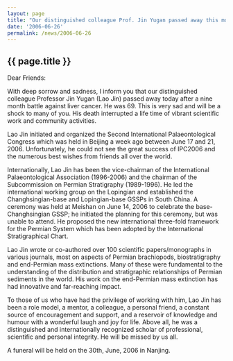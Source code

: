 ```yaml
---
layout: page
title: "Our distinguished colleague Prof. Jin Yugan passed away this morning"
date: '2006-06-26'
permalink: /news/2006-06-26
---
```


## {{ page.title }}

Dear Friends:
 
With deep sorrow and sadness, I inform you that our distinguished colleague Professor Jin Yugan (Lao Jin) passed away today after a nine month battle against liver cancer. He was 69. This is very sad and will be a shock to many of you. His death interrupted a life time of vibrant scientific work and community activities.
 
Lao Jin initiated and organized the Second International Palaeontological Congress which was held in Beijing a week ago between June 17 and 21, 2006. Unfortunately, he could not see the great success of IPC2006 and the numerous best wishes from friends all over the world.
 
Internationally, Lao Jin has been the vice-chairman of the International Palaeontological Association (1996-2006) and the chairman of the Subcommission on Permian Stratigraphy (1989-1996). He led the international working group on the Lopingian and established the Changhsingian-base and Lopingian-base GSSPs in South China. A ceremony was held at Meishan on June 14, 2006 to celebrate the base-Changhsingian GSSP; he initiated the planning for this ceremony, but was unable to attend. He proposed the new international three-fold framework for the Permian System which has been adopted by the International Stratigraphical Chart.
 
Lao Jin wrote or co-authored over 100 scientific papers/monographs in various journals, most on aspects of Permian brachiopods, biostratigraphy and end-Permian mass extinctions. Many of these were fundamental to the understanding of the distribution and stratigraphic relationships of Permian sediments in the world. His work on the end-Permian mass extinction has had innovative and far-reaching impact.
 
To those of us who have had the privilege of working with him, Lao Jin has been a role model, a mentor, a colleague, a personal friend, a constant source of encouragement and support, and a reservoir of knowledge and humour with a wonderful laugh and joy for life. Above all, he was a distinguished and internationally recognized scholar of professional, scientific and personal integrity. He will be missed by us all.
 
A funeral will be held on the 30th, June, 2006 in Nanjing.
